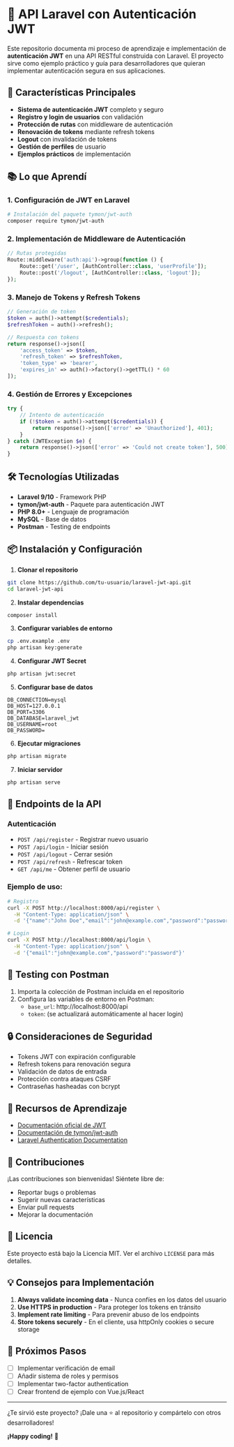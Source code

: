 # 🔐 API Laravel con Autenticación JWT

Este repositorio documenta mi proceso de aprendizaje e implementación de **autenticación JWT** en una API RESTful construida con Laravel. El proyecto sirve como ejemplo práctico y guía para desarrolladores que quieran implementar autenticación segura en sus aplicaciones.

## 🚀 Características Principales

- **Sistema de autenticación JWT** completo y seguro
- **Registro y login de usuarios** con validación
- **Protección de rutas** con middleware de autenticación
- **Renovación de tokens** mediante refresh tokens
- **Logout** con invalidación de tokens
- **Gestión de perfiles** de usuario
- **Ejemplos prácticos** de implementación

## 📚 Lo que Aprendí

### 1. Configuración de JWT en Laravel
```bash
# Instalación del paquete tymon/jwt-auth
composer require tymon/jwt-auth
```

### 2. Implementación de Middleware de Autenticación
```php
// Rutas protegidas
Route::middleware('auth:api')->group(function () {
    Route::get('/user', [AuthController::class, 'userProfile']);
    Route::post('/logout', [AuthController::class, 'logout']);
});
```

### 3. Manejo de Tokens y Refresh Tokens
```php
// Generación de token
$token = auth()->attempt($credentials);
$refreshToken = auth()->refresh();

// Respuesta con tokens
return response()->json([
    'access_token' => $token,
    'refresh_token' => $refreshToken,
    'token_type' => 'bearer',
    'expires_in' => auth()->factory()->getTTL() * 60
]);
```

### 4. Gestión de Errores y Excepciones
```php
try {
    // Intento de autenticación
    if (!$token = auth()->attempt($credentials)) {
        return response()->json(['error' => 'Unauthorized'], 401);
    }
} catch (JWTException $e) {
    return response()->json(['error' => 'Could not create token'], 500);
}
```

## 🛠️ Tecnologías Utilizadas

- **Laravel 9/10** - Framework PHP
- **tymon/jwt-auth** - Paquete para autenticación JWT
- **PHP 8.0+** - Lenguaje de programación
- **MySQL** - Base de datos
- **Postman** - Testing de endpoints

## 📦 Instalación y Configuración

1. **Clonar el repositorio**
```bash
git clone https://github.com/tu-usuario/laravel-jwt-api.git
cd laravel-jwt-api
```

2. **Instalar dependencias**
```bash
composer install
```

3. **Configurar variables de entorno**
```bash
cp .env.example .env
php artisan key:generate
```

4. **Configurar JWT Secret**
```bash
php artisan jwt:secret
```

5. **Configurar base de datos**
```env
DB_CONNECTION=mysql
DB_HOST=127.0.0.1
DB_PORT=3306
DB_DATABASE=laravel_jwt
DB_USERNAME=root
DB_PASSWORD=
```

6. **Ejecutar migraciones**
```bash
php artisan migrate
```

7. **Iniciar servidor**
```bash
php artisan serve
```

## 📡 Endpoints de la API

### Autenticación
- `POST /api/register` - Registrar nuevo usuario
- `POST /api/login` - Iniciar sesión
- `POST /api/logout` - Cerrar sesión
- `POST /api/refresh` - Refrescar token
- `GET /api/me` - Obtener perfil de usuario

### Ejemplo de uso:
```bash
# Registro
curl -X POST http://localhost:8000/api/register \
  -H "Content-Type: application/json" \
  -d '{"name":"John Doe","email":"john@example.com","password":"password"}'

# Login
curl -X POST http://localhost:8000/api/login \
  -H "Content-Type: application/json" \
  -d '{"email":"john@example.com","password":"password"}'
```

## 🧪 Testing con Postman

1. Importa la colección de Postman incluida en el repositorio
2. Configura las variables de entorno en Postman:
   - `base_url`: http://localhost:8000/api
   - `token`: (se actualizará automáticamente al hacer login)

## 🔒 Consideraciones de Seguridad

- Tokens JWT con expiración configurable
- Refresh tokens para renovación segura
- Validación de datos de entrada
- Protección contra ataques CSRF
- Contraseñas hasheadas con bcrypt

## 📖 Recursos de Aprendizaje

- [Documentación oficial de JWT](https://jwt.io/)
- [Documentación de tymon/jwt-auth](https://github.com/tymondesigns/jwt-auth)
- [Laravel Authentication Documentation](https://laravel.com/docs/authentication)

## 🤝 Contribuciones

¡Las contribuciones son bienvenidas! Siéntete libre de:
- Reportar bugs o problemas
- Sugerir nuevas características
- Enviar pull requests
- Mejorar la documentación

## 📄 Licencia

Este proyecto está bajo la Licencia MIT. Ver el archivo `LICENSE` para más detalles.

## 💡 Consejos para Implementación

1. **Always validate incoming data** - Nunca confíes en los datos del usuario
2. **Use HTTPS in production** - Para proteger los tokens en tránsito
3. **Implement rate limiting** - Para prevenir abuso de los endpoints
4. **Store tokens securely** - En el cliente, usa httpOnly cookies o secure storage

## 🌟 Próximos Pasos

- [ ] Implementar verificación de email
- [ ] Añadir sistema de roles y permisos
- [ ] Implementar two-factor authentication
- [ ] Crear frontend de ejemplo con Vue.js/React

---

¿Te sirvió este proyecto? ¡Dale una ⭐ al repositorio y compártelo con otros desarrolladores!

**¡Happy coding!** 🚀
